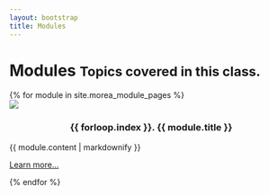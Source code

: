 ```yaml
---
layout: bootstrap
title: Modules
---
```


<div class="container">
  <h1>Modules <small>Topics covered in this class.</small></h1>
  <div class="row">
     {% for module in site.morea_module_pages %}
        <div class="col-sm-3">
          <div class="thumbnail">
            <img src="{{ module.morea_icon_url }}" class="img-circle img-responsive">
            <div class="caption">
              <h3 style="text-align: center">{{ forloop.index }}. {{ module.title }}</h3>
              {{ module.content | markdownify }}
              <p class="text-center"><a href="#" class="btn btn-primary" role="button">Learn more...</a></p>
            </div>
          </div>
        </div>
     {% endfor %}
  </div>
</div>


